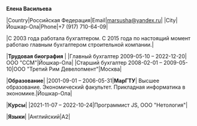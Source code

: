 **Елена Васильева**

|Country|Российская Федерация|Email|marsusha@yandex.ru|
|City|Йошкар-Ола|Phone|+7 (917) 710-64-09|

|С 2003 года работала бухгалтером. С 2015 года по настоящий момент работаю главным бухгалтером строительной компании.|

|**Трудовая биография** |
|Главный бухгалтер 2009-05-10 – 2022-12-20|ООО "ССМ"|Йошкар-Ола|
|Старший бухгалтер 2008-02-01 – 2009-05-10|ООО "Третий Рим Девелопмент"|Москва|

|**Образование**|
|2001-09-01 – 2006-05-31|**МарГТУ**| Высшее образование. Экономический факультет. Прикладная информатика в экономике.|Йошкар-Ола|

|**Курсы**|
|2021-11-07 – 2022-10-24|Программист JS, ООО "Нетология"|

|**Языки**|
|Английский|A2|
